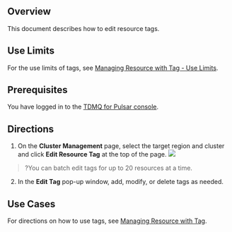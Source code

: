 ## Overview

This document describes how to edit resource tags.

## Use Limits

For the use limits of tags, see [Managing Resource with Tag - Use Limits](https://intl.cloud.tencent.com/document/product/1110/42939).


## Prerequisites

You have logged in to the [TDMQ for Pulsar console](https://console.cloud.tencent.com/tdmq/cluster).

## Directions

1. On the **Cluster Management** page, select the target region and cluster and click **Edit Resource Tag** at the top of the page.
	![](https://qcloudimg.tencent-cloud.cn/raw/1aef5a49502c4546ea5396fbac3d7ef9.png)
>?You can batch edit tags for up to 20 resources at a time.
2. In the **Edit Tag** pop-up window, add, modify, or delete tags as needed.

## Use Cases

For directions on how to use tags, see [Managing Resource with Tag](https://intl.cloud.tencent.com/document/product/1110/42939).

